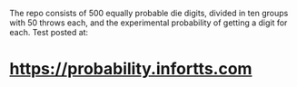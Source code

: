 The repo consists of 500 equally probable die digits, divided in ten groups with 50 throws each, and the experimental probability of getting a digit for each.
Test posted at:
# https://probability.infortts.com
